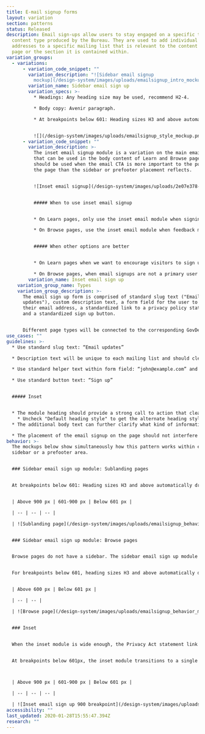 ```yaml
---
title: E-mail signup forms
layout: variation
section: patterns
status: Released
description: Email sign-ups allow users to stay engaged on a specific topic or
  content type produced by the Bureau. They are used to add individual email
  addresses to a specific mailing list that is relevant to the content on the
  page or the section it is contained within.
variation_groups:
  - variations:
      - variation_code_snippet: ""
        variation_description: "![Sidebar email signup
          mockup](/design-system/images/uploads/emailsignup_intro_mockup.png)"
        variation_name: Sidebar email sign up
        variation_specs: >-
          * Headings: Any heading size may be used, recommend H2-4.

          * Body copy: Avenir paragraph.

          * At breakpoints below 601: Heading sizes H3 and above automatically drop down one level and the mobile link style is used for the call to action link(s).


          ![](/design-system/images/uploads/emailsignup_style_mockup.png)
      - variation_code_snippet: ""
        variation_description: >-
          The inset email signup module is a variation on the main email signup
          that can be used in the body content of Learn and Browse pages. It
          should be used when the email CTA is more important to the purpose of
          the page than the sidebar or prefooter placement reflects.


          ![Inset email signup](/design-system/images/uploads/2e07e378-4adf-11e8-96a7-67d2534eec85.png)


          ##### When to use inset email signup


          * On Learn pages, only use the inset email module when signing up for the email list is a primary user goal for the page, for example job seekers signing up for job announcements.

          * On Browse pages, use the inset email module when feedback modules or other prefooter content competes with the prefooter email signup CTA, or when signing up for the email list is a primary user goal.


          ##### When other options are better


          * On Learn pages when we want to encourage visitors to sign up for an email list but the list itself is not a primary user goal, use the standard sidebar email signup.

          * On Browse pages, when email signups are not a primary user goal, and the prefooter/end of page content has no other CTAs to compete with the email signup, use the standard prefooter email signup.
        variation_name: Inset email sign up
    variation_group_name: Types
    variation_group_description: >-
      The email sign up form is comprised of standard slug text ("Email
      updates"), custom description text, a form field for the user to enter
      their email address, a standardized link to a privacy policy statement,
      and a standardized sign up button.


      Different page types will be connected to the corresponding GovDelivery list based on the page topic (i.e. HMDA) or page type (i.e. blog).
use_cases: ""
guidelines: >-
  * Use standard slug text: “Email updates”

  * Description text will be unique to each mailing list and should clearly set expectations for what a user will receive as a result of signing up. Email address field should always be marked required.

  * Use standard helper text within form field: “john@example.com” and standard privacy policy text before the button.

  * Use standard button text: “Sign up”


  ##### Inset


  * The module heading should provide a strong call to action that clearly sets expectations for what a user will receive as a result of signing up.
    * Uncheck "Default heading style" to get the alternate heading style that we want in this inset module
  * The additional body text can further clarify what kind of information will be in the emails, with a focus on the value users will receive from the emails.

  * The placement of the email signup on the page should not interfere with the primary page goal. Users respond better to follow-on requests that happen after their primary goal has been met.
behavior: >-
  The mockups below show simultaneously how this pattern works within either a
  sidebar or a prefooter area.


  ### Sidebar email sign up module: Sublanding pages


  At breakpoints below 601: Heading sizes H3 and above automatically drop down one level and the mobile link style is used for the call to action link(s).


  | Above 900 px | 601-900 px | Below 601 px |

  | -- | -- | -- |

  | ![Sublanding page](/design-system/images/uploads/emailsignup_behavior_mockup_1.jpg) | ![Breakpoints 900 - 601](/design-system/images/uploads/emailsignup_behavior_mockup_3.jpg) | ![Breakpoints 601 and less](/design-system/images/uploads/emailsignup_behavior_mockup_4.jpg)  |


  ### Sidebar email sign up module: Browse pages


  Browse pages do not have a sidebar. The sidebar email sign up module appears in the prefooter at the bottom of the page.


  For breakpoints below 601, heading sizes H3 and above automatically drop down one level and the mobile link style is used for the call to action link(s).


  | Above 600 px | Below 601 px |

  | -- | -- |

  | ![Browse page](/design-system/images/uploads/emailsignup_behavior_mockup_2.jpg) | ![Breakpoints 601 and less](/design-system/images/uploads/emailsignup_behavior_mockup_4.jpg)  |


  ### Inset


  When the inset module is wide enough, the Privacy Act statement link is displayed inline with the sign up button, right-aligned.


  At breakpoints below 601px, the inset module transitions to a single column and stacks above the full-width text. The signup button extends the full width of the module at the smallest breakpoint, 320px.



  | Above 900 px | 601-900 px | Below 601 px |

  | -- | -- | -- |

  | ![Inset email sign up 900 breakpoint](/design-system/images/uploads/email-sign-up_learn.png) | ![Inset breakpoint 601](/design-system/images/uploads/email-sign-up_learn_601.png) | ![Inset breakpoint 320](/design-system/images/uploads/email-sign-up_learn_320.png) |
accessibility: ""
last_updated: 2020-01-28T15:55:47.394Z
research: ""
---
```

